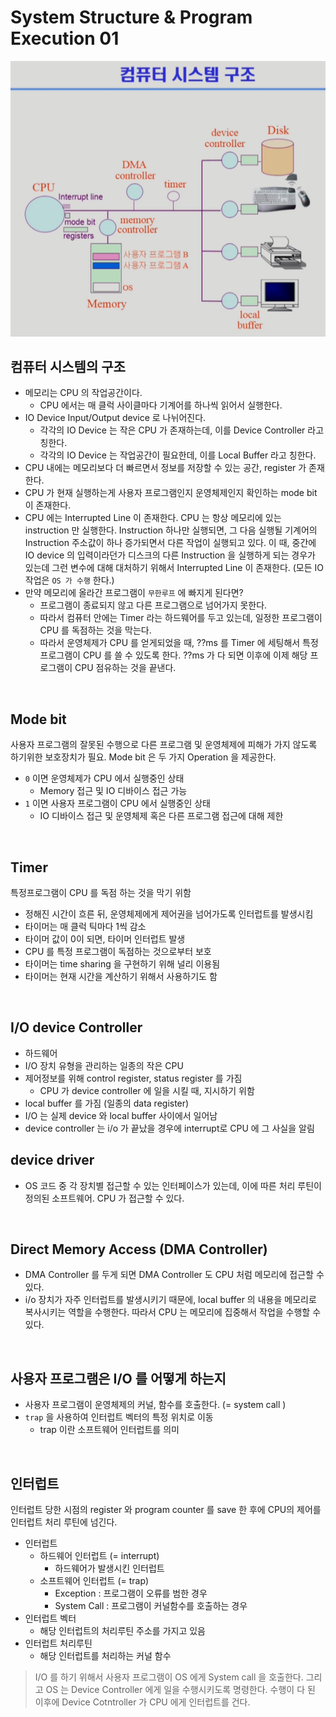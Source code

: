 # System Structure & Program Execution 01

<img src="https://github.com/pasudo123/SoftwareZeroToALL/blob/master/Image/2020-09-28_computer_structure_detail2.PNG" />

## 컴퓨터 시스템의 구조

* 메모리는 CPU 의 작업공간이다.
  * CPU 에서는 매 클럭 사이클마다 기계어를 하나씩 읽어서 실행한다.
* IO Device Input/Output device 로 나뉘어진다.
  * 각각의 IO Device 는 작은 CPU 가 존재하는데, 이를 Device Controller 라고 칭한다.
  * 각각의 IO Device 는 작업공간이 필요한데, 이를 Local Buffer 라고 칭한다.
* CPU 내에는 메모리보다 더 빠르면서 정보를 저장할 수 있는 공간, register 가 존재한다.
* CPU 가 현재 실행하는게 사용자 프로그램인지 운영체제인지 확인하는 mode bit 이 존재한다.
* CPU 에는 Interrupted Line 이 존재한다. CPU 는 항상 메모리에 있는 instruction 만 실행한다. Instruction 하나만 실행되면, 그 다음 실행될 기계어의 Instruction 주소값이 하나 증가되면서 다른 작업이 실행되고 있다. 이 때, 중간에 IO device 의 입력이라던가 디스크의 다른 Instruction 을 실행하게 되는 경우가 있는데 그런 변수에 대해 대처하기 위해서 Interrupted Line 이 존재한다. (모든 IO 작업은 `OS 가 수행` 한다.)
* 만약 메모리에 올라간 프로그램이 `무한루프` 에 빠지게 된다면?
  * 프로그램이 종료되지 않고 다른 프로그램으로 넘어가지 못한다.
  * 따라서 컴퓨터 안에는 Timer 라는 하드웨어를 두고 있는데, 일정한 프로그램이 CPU 를 독점하는 것을 막는다.
  * 따라서 운영체제가 CPU 를 얻게되었을 때, ??ms 를 Timer 에 세팅해서 특정 프로그램이 CPU 를 쓸 수 있도록 한다. ??ms 가 다 되면 이후에 이제 해당 프로그램이 CPU 점유하는 것을 끝낸다.

<BR>

## Mode bit
사용자 프로그램의 잘못된 수행으로 다른 프로그램 및 운영체제에 피해가 가지 않도록 하기위한 보호장치가 필요. Mode bit 은 두 가지 Operation 을 제공한다. 

* `0` 이면 운영체제가 CPU 에서 실행중인 상태
  * Memory 접근 및 IO 디바이스 접근 가능
* `1` 이면 사용자 프로그램이 CPU 에서 실행중인 상태
  * IO 디바이스 접근 및 운영체제 혹은 다른 프로그램 접근에 대해 제한

<BR>

## Timer
특정프로그램이 CPU 를 독점 하는 것을 막기 위함
* 정해진 시간이 흐른 뒤, 운영체제에게 제어권을 넘어가도록 인터럽트를 발생시킴
* 타이머는 매 클럭 틱마다 1씩 감소
* 타이머 값이 0이 되면, 타이머 인터럽트 발생
* CPU 를 특정 프로그램이 독점하는 것으로부터 보호
* 타이머는 time sharing 을 구현하기 위해 널리 이용됨
* 타이머는 현재 시간을 계산하기 위해서 사용하기도 함

<BR>

## I/O device Controller
* 하드웨어
* I/O 장치 유형을 관리하는 일종의 작은 CPU
* 제어정보를 위해 control register, status register 를 가짐
  * CPU 가 device controller 에 일을 시킬 때, 지시하기 위함
* local buffer 를 가짐 (일종의 data register)
* I/O 는 실제 device 와 local buffer 사이에서 일어남
* device controller 는 i/o 가 끝났을 경우에 interrupt로 CPU 에 그 사실을 알림

## device driver
* OS 코드 중 각 장치별 접근할 수 있는 인터페이스가 있는데, 이에 따른 처리 루틴이 정의된 소프트웨어. CPU 가 접근할 수 있다.

<BR>

## Direct Memory Access (DMA Controller)
* DMA Controller 를 두게 되면 DMA Controller 도 CPU 처럼 메모리에 접근할 수 있다.
* i/o 장치가 자주 인터럽트를 발생시키기 때문에, local buffer 의 내용을 메모리로 복사시키는 역할을 수행한다. 따라서 CPU 는 메모리에 집중해서 작업을 수행할 수 있다.

<BR>

## 사용자 프로그램은 I/O 를 어떻게 하는지
* 사용자 프로그램이 운영체제의 커널, 함수를 호출한다. (= system call )
* `trap` 을 사용하여 인터럽트 벡터의 특정 위치로 이동
  * trap 이란 소프트웨어 인터럽트를 의미

<BR>

## 인터럽트
인터럽트 당한 시점의 register 와 program counter 를 save 한 후에 CPU의 제어를 인터럽트 처리 루틴에 넘긴다.
* 인터럽트
  * 하드웨어 인터럽트 (= interrupt)
    * 하드웨어가 발생시킨 인터럽트
  * 소프트웨어 인터럽트 (= trap)
    * Exception : 프로그램이 오류를 범한 경우
    * System Call : 프로그램이 커널함수를 호출하는 경우
* 인터럽트 벡터
  * 해당 인터럽트의 처리루틴 주소를 가지고 있음
* 인터럽트 처리루틴
  * 해당 인터럽트를 처리하는 커널 함수

> I/O 를 하기 위해서 사용자 프로그램이 OS 에게 System call 을 호출한다. 그리고 OS 는 Device Controller 에게 일을 수행시키도록 명령한다. 수행이 다 된 이후에 Device Cotntroller 가 CPU 에게 인터럽트를 건다.
